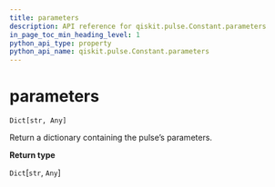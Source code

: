 ```yaml
---
title: parameters
description: API reference for qiskit.pulse.Constant.parameters
in_page_toc_min_heading_level: 1
python_api_type: property
python_api_name: qiskit.pulse.Constant.parameters
---
```


# parameters

<span id="qiskit.pulse.Constant.parameters" />

`Dict[str, Any]`

Return a dictionary containing the pulse’s parameters.

**Return type**

`Dict`\[`str`, `Any`]

